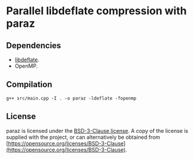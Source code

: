 # Parallel libdeflate compression with paraz

## Dependencies
- [libdeflate](https://github.com/ebiggers/libdeflate).
- OpenMP.

## Compilation
```
g++ src/main.cpp -I . -o paraz -ldeflate -fopenmp
```

## License
paraz is licensed under the [BSD-3-Clause license](https://opensource.org/licenses/BSD-3-Clause). A copy of the license is supplied with the project, or can alternatively be obtained from [https://opensource.org/licenses/BSD-3-Clause](https://opensource.org/licenses/BSD-3-Clause).
